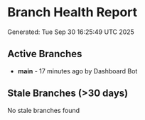 # Branch Health Report
Generated: Tue Sep 30 16:25:49 UTC 2025

## Active Branches
- **main** - 17 minutes ago by Dashboard Bot

## Stale Branches (>30 days)
No stale branches found
